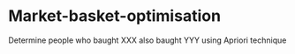 # Market-basket-optimisation
Determine people who baught XXX also baught YYY using Apriori technique 

